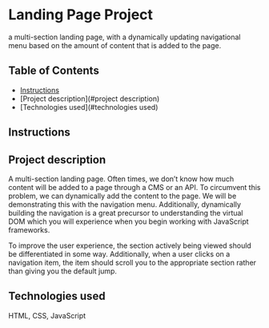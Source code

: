 # Landing Page Project
a multi-section landing page, with a dynamically updating navigational menu based on the amount of content that is added to the page.



## Table of Contents

* [Instructions](#instructions)
* [Project description](#project description)
* [Technologies used](#technologies used)


## Instructions


## Project description
A multi-section landing page. Often times, we don’t know how much content will be added to a page through a CMS or an API. To circumvent this problem, we can dynamically add the content to the page. We will be demonstrating this with the navigation menu. Additionally, dynamically building the navigation is a great precursor to understanding the virtual DOM which you will experience when you begin working with JavaScript frameworks.

To improve the user experience, the section actively being viewed should be differentiated in some way. Additionally, when a user clicks on a navigation item, the item should scroll you to the appropriate section rather than giving you the default jump.


## Technologies used
HTML, CSS, JavaScript
